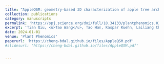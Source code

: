```yaml
---
title: "AppleQSM: geometry-based 3D characterization of apple tree architecture in orchards"
collection: publications
category: manuscripts
permalink: 'https://spj.science.org/doi/full/10.34133/plantphenomics.0179'
excerpt: 'Tian Qiu, <u>Tao Wang</u>, Tao Han, Kaspar Kuehn, Lailiang Cheng, <u>Cheng Meng</u>, Xiangtao Xu, Kenong Xu, and Jiang Yu<sup>*</sup>'
date: 2024-01-01
venue: 'Plant Phenomics'
paperurl: 'https://cheng-bdal.github.io/files/AppleQSM.pdf'
#slidesurl: 'https://cheng-bdal.github.io/files/AppleQSM.pdf'


---
```


